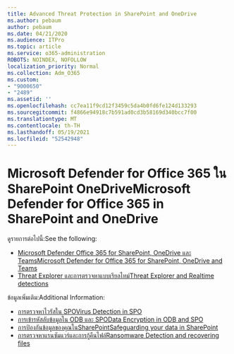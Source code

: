 ```yaml
---
title: Advanced Threat Protection in SharePoint and OneDrive
ms.author: pebaum
author: pebaum
ms.date: 04/21/2020
ms.audience: ITPro
ms.topic: article
ms.service: o365-administration
ROBOTS: NOINDEX, NOFOLLOW
localization_priority: Normal
ms.collection: Adm_O365
ms.custom:
- "9000650"
- "2489"
ms.assetid: ''
ms.openlocfilehash: cc7ea11f9cd12f3459c5da4b0fd6fe124d133293
ms.sourcegitcommit: f4866e94918c7b591ad0cd3b58169d340bcc7f00
ms.translationtype: MT
ms.contentlocale: th-TH
ms.lasthandoff: 05/19/2021
ms.locfileid: "52542948"
---
```

# <a name="microsoft-defender-for-office-365-in-sharepoint-and-onedrive"></a><span data-ttu-id="bb445-102">Microsoft Defender for Office 365 ใน SharePoint OneDrive</span><span class="sxs-lookup"><span data-stu-id="bb445-102">Microsoft Defender for Office 365 in SharePoint and OneDrive</span></span>

<span data-ttu-id="bb445-103">ดูรายการต่อไปนี้:</span><span class="sxs-lookup"><span data-stu-id="bb445-103">See the following:</span></span>
- [<span data-ttu-id="bb445-104">Microsoft Defender Office 365 for SharePoint, OneDrive และ Teams</span><span class="sxs-lookup"><span data-stu-id="bb445-104">Microsoft Defender for Office 365 for SharePoint, OneDrive and Teams</span></span>](/microsoft-365/security/office-365-security/atp-for-spo-odb-and-teams)
- [<span data-ttu-id="bb445-105">Threat Explorer และการตรวจหาแบบเรียลไทม์</span><span class="sxs-lookup"><span data-stu-id="bb445-105">Threat Explorer and Realtime detections</span></span>](/microsoft-365/security/office-365-security/threat-explorer-views)


<span data-ttu-id="bb445-106">ข้อมูลเพิ่มเติม:</span><span class="sxs-lookup"><span data-stu-id="bb445-106">Additional Information:</span></span>

- [<span data-ttu-id="bb445-107">การตรวจหาไวรัสใน SPO</span><span class="sxs-lookup"><span data-stu-id="bb445-107">Virus Detection in SPO</span></span>](/microsoft-365/security/office-365-security/virus-detection-in-spo)</br>
- [<span data-ttu-id="bb445-108">การเข้ารหัสลับข้อมูลใน ODB และ SPO</span><span class="sxs-lookup"><span data-stu-id="bb445-108">Data Encryption in ODB and SPO</span></span>](/microsoft-365/compliance/data-encryption-in-odb-and-spo)</br>
- [<span data-ttu-id="bb445-109">การป้องกันข้อมูลของคุณในSharePoint</span><span class="sxs-lookup"><span data-stu-id="bb445-109">Safeguarding your data in SharePoint</span></span>](/sharepoint/safeguarding-your-data)</br>
- [<span data-ttu-id="bb445-110">การตรวจหาแรนซัมแวร์และการกู้คืนไฟล์</span><span class="sxs-lookup"><span data-stu-id="bb445-110">Ransomware Detection and recovering files</span></span>](https://support.office.com/article/Ransomware-detection-and-recovering-your-files-0d90ec50-6bfd-40f4-acc7-b8c12c73637f)